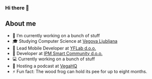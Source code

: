 ### Hi there 👋

## About me

- 🔭 I’m currently working on a bunch of stuff
- 🎓 Studying Computer Science at [Vegova Ljubljana](https://www.vegova.si/)
- 💼 Lead Mobile Developer at [YFLab d.o.o.](https://yourflare.io/)
- 💼 Developer at [IPM Smart Community d.o.o.](https://ipm-smartcommunity.si/)
- 💻 Currently working on a bunch of stuff
- 🎤 Hosting a podcast at [VegaHQ](https://www.twitch.tv/vegahqslo)
- ⚡ Fun fact: The wood frog can hold its pee for up to eight months.
